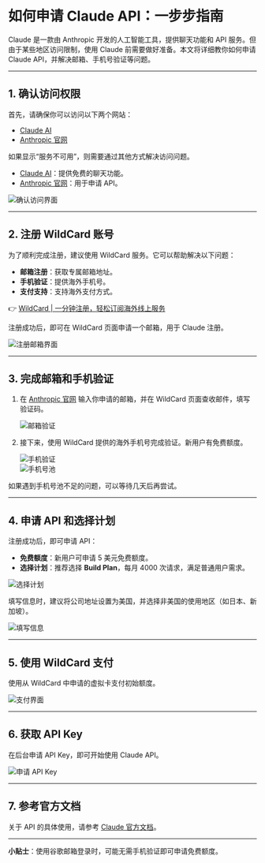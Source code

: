 # 如何申请 Claude API：一步步指南

Claude 是一款由 Anthropic 开发的人工智能工具，提供聊天功能和 API 服务。但由于某些地区访问限制，使用 Claude 前需要做好准备。本文将详细教你如何申请 Claude API，并解决邮箱、手机号验证等问题。

---

## 1. 确认访问权限

首先，请确保你可以访问以下两个网站：  
- [Claude AI](https://claude.ai)  
- [Anthropic 官网](https://www.anthropic.com/)

如果显示“服务不可用”，则需要通过其他方式解决访问问题。  
- [Claude AI](https://claude.ai)：提供免费的聊天功能。  
- [Anthropic 官网](https://www.anthropic.com/)：用于申请 API。

![确认访问界面](https://bbtdd.com/img/8828429689361252.webp)

---

## 2. 注册 WildCard 账号

为了顺利完成注册，建议使用 WildCard 服务。它可以帮助解决以下问题：  
- **邮箱注册**：获取专属邮箱地址。  
- **手机验证**：提供海外手机号。  
- **支付支持**：支持海外支付方式。

👉 [WildCard | 一分钟注册，轻松订阅海外线上服务](https://bbtdd.com/WildCard)

注册成功后，即可在 WildCard 页面申请一个邮箱，用于 Claude 注册。

![注册邮箱界面](https://bbtdd.com/img/36196670215006.webp)

---

## 3. 完成邮箱和手机验证

1. 在 [Anthropic 官网](https://www.anthropic.com/) 输入你申请的邮箱，并在 WildCard 页面查收邮件，填写验证码。

   ![邮箱验证](https://bbtdd.com/img/2355742859.webp)

2. 接下来，使用 WildCard 提供的海外手机号完成验证。新用户有免费额度。

   ![手机验证](https://bbtdd.com/img/0860560663454.webp)  
   ![手机号池](https://bbtdd.com/img/12569908007.webp)

如果遇到手机号池不足的问题，可以等待几天后再尝试。

---

## 4. 申请 API 和选择计划

注册成功后，即可申请 API：  
- **免费额度**：新用户可申请 5 美元免费额度。  
- **选择计划**：推荐选择 **Build Plan**，每月 4000 次请求，满足普通用户需求。

![选择计划](https://bbtdd.com/img/958318930061.webp)

填写信息时，建议将公司地址设置为美国，并选择非美国的使用地区（如日本、新加坡）。

![填写信息](https://bbtdd.com/img/84214829354496.webp)

---

## 5. 使用 WildCard 支付

使用从 WildCard 中申请的虚拟卡支付初始额度。

![支付界面](https://bbtdd.com/img/9148436117699.webp)

---

## 6. 获取 API Key

在后台申请 API Key，即可开始使用 Claude API。

![申请 API Key](https://bbtdd.com/img/95796047515573.webp)

---

## 7. 参考官方文档

关于 API 的具体使用，请参考 [Claude 官方文档](https://docs.anthropic.com/claude/docs/intro-to-claude)。

---

**小贴士**：使用谷歌邮箱登录时，可能无需手机验证即可申请免费额度。